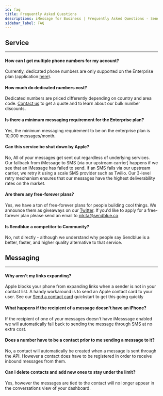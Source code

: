 ```yaml
---
id: faq
title: Frequently Asked Questions
descriptions: iMessage for Business | Frequently Asked Questions - Sendblue
sidebar_label: FAQ
---
```


## Service

---

#### How can I get multiple phone numbers for my account?

Currently, dedicated phone numbers are only supported on the Enterprise plan (application [here](https://share.hsforms.com/1H186fzc2ScGa3wEz4ead-w8mskt)).

#### How much do dedicated numbers cost?

Dedicated numbers are priced differently depending on country and area code. [Contact us](mailto:support@sendblue.co) to get a quote and to learn about our bulk number discounts.

#### Is there a minimum messaging requirement for the Enterprise plan?

Yes, the minimum messaging requirement to be on the enterprise plan is 10,000 messages/month.

#### Can this service be shut down by Apple?

No, All of your messages get sent out regardless of underlying services. Our fallback from iMessage to SMS (via our upstream carrier) happens if we see that an iMessage has failed to send. if an SMS fails via our upstream carrier, we retry it using a scale SMS provider such as Twilio. Our 3-level retry mechanism ensures that our messages have the highest deliverability rates on the market.

#### Are there any free-forever plans?

Yes, we have a ton of free-forever plans for people building cool things. We announce them as giveaways on our [Twitter](https://twitter.com/sendbluedotco). If you'd like to apply for a free-forever plan please send an email to [nikita@sendblue.co](mailto:nikita@sendblue.co)

#### Is Sendblue a competitor to Community?

No, not directly - although we understand why people say Sendblue is a better, faster, and higher quality alternative to that service.

## Messaging

---

#### Why aren't my links expanding?

Apple blocks your phone from expanding links when a sender is not in your contact list. A handy workaround is to send an Apple contact card to your user. See our [Send a contact card](contact-card) quickstart to get this going quickly

#### What happens if the recipient of a message doesn't have an iPhone?

If the recipient of one of your messages doesn't have iMesssage enabled we will automatically fall back to sending the message through SMS at no extra cost.

#### Does a number have to be a contact prior to me sending a message to it?

No, a contact will automatically be created when a message is sent through the API. However a contact does have to be registered in order to receive inbound messages from them.

#### Can I delete contacts and add new ones to stay under the limit?

Yes, however the messages are tied to the contact will no longer appear in the conversations view of your dashboard.
